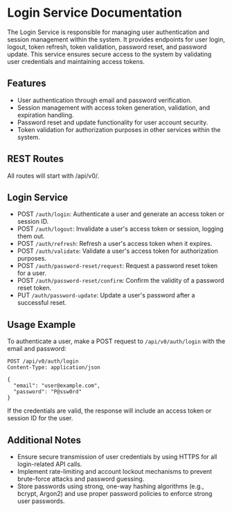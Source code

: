 # Login Service Documentation

The Login Service is responsible for managing user authentication and session management within the system. It provides endpoints for user login, logout, token refresh, token validation, password reset, and password update. This service ensures secure access to the system by validating user credentials and maintaining access tokens.

## Features

-   User authentication through email and password verification.
-   Session management with access token generation, validation, and expiration handling.
-   Password reset and update functionality for user account security.
-   Token validation for authorization purposes in other services within the system.

## REST Routes

All routes will start with /api/v0/.

## Login Service

-   POST `/auth/login`: Authenticate a user and generate an access token or session ID.
-   POST `/auth/logout`: Invalidate a user's access token or session, logging them out.
-   POST `/auth/refresh`: Refresh a user's access token when it expires.
-   POST `/auth/validate`: Validate a user's access token for authorization purposes.
-   POST `/auth/password-reset/request`: Request a password reset token for a user.
-   POST `/auth/password-reset/confirm`: Confirm the validity of a password reset token.
-   PUT `/auth/password-update`: Update a user's password after a successful reset.

## Usage Example

To authenticate a user, make a POST request to `/api/v0/auth/login` with the email and password:

```http
POST /api/v0/auth/login
Content-Type: application/json

{
  "email": "user@example.com",
  "password": "P@ssw0rd"
}
```

If the credentials are valid, the response will include an access token or session ID for the user.

## Additional Notes

-   Ensure secure transmission of user credentials by using HTTPS for all login-related API calls.
-   Implement rate-limiting and account lockout mechanisms to prevent brute-force attacks and password guessing.
-   Store passwords using strong, one-way hashing algorithms (e.g., bcrypt, Argon2) and use proper password policies to enforce strong user passwords.
